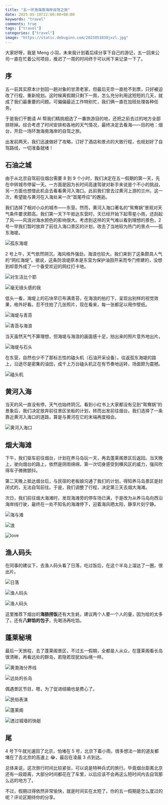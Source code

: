 ```yaml
---
title: "五一环渤海南海岸自驾之旅"
date: 2025-05-10T22:00:00+08:00
keywords: "travel"
comments: true
tags: ["travel"]
categories: ["travel"]
image: "https://static.debuginn.com/2025051038jxzl.jpg"
---
```


大家好呀，我是 Meng 小羽，未来我计划着后续分享下自己的游记，五一回来公司一直在忙着公司项目，推迟了一周的时间终于可以闲下来记录一下了。

## 序

五一前其实原本计划回一趟对象的甘肃老家，但最后无奈一直抢不到票，只好被迫改了行程、重新规划。这时候离假期只剩下一周，怎么充分利用这短短的几天，就成了我们最重要的问题。可偏偏最近工作特别忙，我们俩一直在加班处理各种任务。

于是我们干脆请 AI 帮我们精挑细选了一番旅游目的地，还把之前去过的地方全部排除掉。综合考虑了时间安排和各地的天气情况，最终决定去看海——目的地：烟台，开启一场环渤海南海岸的自驾之旅。

出发前两天，我们迅速做好了攻略，订好了酒店和景点的大致行程，也规划好了自驾路线，一切准备就绪！

## 石油之城

由于从北京自驾前往烟台需要 8 到 9 个小时，我们决定在五一假期的第一天，先在中转城市停留一天。一方面是因为长时间高速驾驶对新手来说是个不小的挑战，另一方面也想借此机会去看看黄河入海口。此前我们曾去过黄河上游的兰州，这一次，希望能与黄河在入海处来一次“首尾呼应”的邂逅。

我们选择了相对小众的城市——东营。然而，黄河入海口著名的“鸳鸯锅”景观对天气条件要求颇高。我们第一天下午抵达东营时，天已经开始下起零星小雨，还刮起了风——风浪对海水颜色的影响很大。考虑到这样的天气难以看到理想的景色，2 号一早我们暂时放弃了前往入海口景区的计划，改去了当地较为热门的景点——孤东海堤。

![孤东海堤](https://static.debuginn.com/202505109vsKjY.jpg)

2 号上午，天气依然阴沉，海风格外强劲，海浪也较大。我们来到了这条颇具人气的“网红海堤”。据说，这条防浪堤原本是东营为保护油田开采而专门修建的，没想到却意外成了一个备受欢迎的网红打卡地。

![对生活比个耶](https://static.debuginn.com/20250510qaxK2J.jpeg)

![毫无镜头感的我](https://static.debuginn.com/20250510bpKC6z.jpeg)

低头一看，海堤上的石块早已布满青苔，在海浪的拍打下，呈现出别样的视觉效果，格外好看。忍不住拍了几张照片，现在看来，每一张都足以用作壁纸。

![海堤与青苔](https://static.debuginn.com/20250510yJb8ur.jpeg)

![青苔与海浪](https://static.debuginn.com/20250510bhQ4OG.jpg)

当天虽然天气不算理想，但海堤与海浪的画面感十足，拍出来的照片意外地出片。

![海堤与石头](https://static.debuginn.com/20250510FEQ04D.jpg)

在东营，自然也少不了那标志性的磕头机（石油开采设备）。往返孤东海堤的路上，沿途尽是密集的油田，成千上万台磕头机正在有节奏地运转，场面颇为震撼。

![磕头机](https://static.debuginn.com/20250510MCKPqG.jpg)

## 黄河入海

当天的风一直没有停，天气也始终阴沉。看到小红书上大家都没有见到“鸳鸯锅”的景象后，我们决定放弃前往景区坐船的计划，转而出发前往烟台。我们选择了一条靠近黄河入海口的道路，算是与黄河在它的末端再度相会。

![黄河入海口](https://static.debuginn.com/20250510AI69MO.jpg)

## 烟大海滩

下午，我们驱车前往烟台，计划在养马岛玩一天，再去蓬莱阁景区后返回。当天晚上，驶向烟台的路上，依然是阴雨绵绵，第一次切身感受到横风区的威力，强风吹得车子微微颤抖。

第二天晚上抵达烟台后，与民宿的老板娘沟通了我们的计划，得知养马岛景区是封闭式的，无法自驾前往。于是，我们调整了行程，决定第三天去烟大海滩。

次日，我们前往烟大海滩时，发现海滩旁的停车场已满，于是改为从养马岛向西沿海岸线行驶，最终在一处不知名的海滩停下，迎着海风晒太阳，静享片刻宁静。

![海与滩](https://static.debuginn.com/20250510Y48j7B.jpg)

![浪](https://static.debuginn.com/20250510ufq5VQ.jpg)

![love](https://static.debuginn.com/20250510h21oi3.jpg)

## 渔人码头

在同事的建议下，去渔人码头看了日落，吃过饭后，在这个半岛上溜达了一圈，很出片。

![日落](https://static.debuginn.com/20250510pLnCHa.jpg)

![渔人码头](https://static.debuginn.com/2025051038jxzl.jpg)

![渔人码头](https://static.debuginn.com/20250510nYuPTS.jpg)

这里推荐下烟台的**海肠捞饭**还有大生蚝，建议两个人要一个人的量，因为给的太多了。还有**八鲜馅的包子**，先喝汤再吃馅。

## 蓬莱秘境

最后一天旅程，去了蓬莱阁景区，不过五一假期，全都是人从众，在蓬莱阁看长岛很清晰，再看远处的群岛，若隐若现犹如仙境一样。

![黄渤海分界线](https://static.debuginn.com/202505105A03Qm.jpg)

![远处的长岛](https://static.debuginn.com/20250510zkQn5O.jpg)

偶遇景区节目，嗯，为了促进结婚也是费心了。

![民俗表演](https://static.debuginn.com/20250510bxEaGo.jpg)

![蓬莱阁](https://static.debuginn.com/20250510ftfLPZ.jpg)

![透过城墙的快艇](https://static.debuginn.com/20250510zQqYeK.jpg)

## 尾

4 号下午就光速回了北京，怕堵在 5 号，北京下着小雨，很多想法一致的道友都堵在了去北京的高速上 😂，最后在凌晨 3 点到达。

总体来说，这次旅行时间比较紧张，可以说是特种兵式的旅行。毕竟烟台距离北京还有一段距离，大部分时间都花在了车里，以后应该不会再这么短时间内去自驾那么远的地方了。

不过，假期过得依然非常愉快，就是时间实在太短了。你的五一假期是怎么度过的呢？评论区期待你的分享。